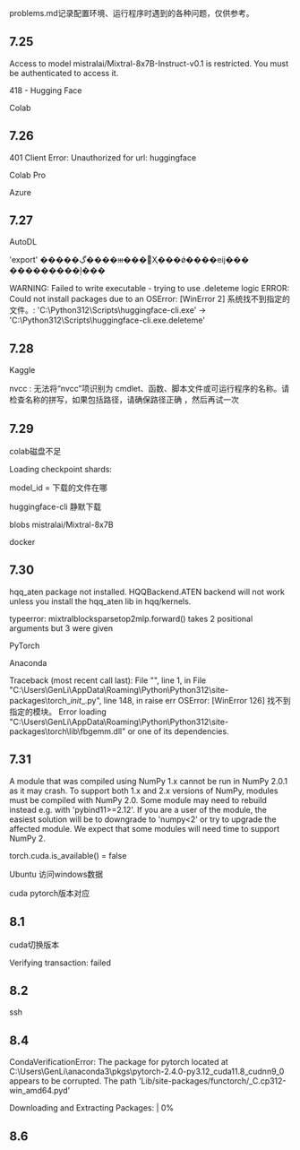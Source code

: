 problems.md记录配置环境、运行程序时遇到的各种问题，仅供参考。



## 7.25

Access to model mistralai/Mixtral-8x7B-Instruct-v0.1 is restricted. You must be authenticated to access it.

418 - Hugging Face

Colab

## 7.26

401 Client Error: Unauthorized for url: huggingface

Colab Pro

Azure

## 7.27

AutoDL

'export' �����ڲ����ⲿ���Ҳ���ǿ����еĳ��� ���������ļ���

WARNING: Failed to write executable - trying to use .deleteme logic ERROR: Could not install packages due to an OSError: [WinError 2] 系统找不到指定的文件。: 'C:\\Python312\\Scripts\\huggingface-cli.exe' -> 'C:\\Python312\\Scripts\\huggingface-cli.exe.deleteme'



## 7.28

Kaggle

nvcc : 无法将“nvcc”项识别为 cmdlet、函数、脚本文件或可运行程序的名称。请检查名称的拼写，如果包括路径，请确保路径正确 ，然后再试一次

## 7.29

colab磁盘不足

Loading checkpoint shards:

model_id = 下载的文件在哪

huggingface-cli 静默下载

blobs mistralai/Mixtral-8x7B

docker

## 7.30

hqq_aten package not installed. HQQBackend.ATEN backend will not work unless you install the hqq_aten lib in hqq/kernels.

typeerror: mixtralblocksparsetop2mlp.forward() takes 2 positional arguments but 3 were given

PyTorch

Anaconda

Traceback (most recent call last): File "<stdin>", line 1, in <module> File "C:\Users\GenLi\AppData\Roaming\Python\Python312\site-packages\torch\__init__.py", line 148, in <module> raise err OSError: [WinError 126] 找不到指定的模块。 Error loading "C:\Users\GenLi\AppData\Roaming\Python\Python312\site-packages\torch\lib\fbgemm.dll" or one of its dependencies.

## 7.31

A module that was compiled using NumPy 1.x cannot be run in NumPy 2.0.1 as it may crash. To support both 1.x and 2.x versions of NumPy, modules must be compiled with NumPy 2.0. Some module may need to rebuild instead e.g. with 'pybind11>=2.12'. If you are a user of the module, the easiest solution will be to downgrade to 'numpy<2' or try to upgrade the affected module. We expect that some modules will need time to support NumPy 2.

torch.cuda.is_available() = false

Ubuntu 访问windows数据

cuda pytorch版本对应

## 8.1

cuda切换版本

Verifying transaction: failed

## 8.2

ssh

## 8.4

CondaVerificationError: The package for pytorch located at C:\Users\GenLi\anaconda3\pkgs\pytorch-2.4.0-py3.12_cuda11.8_cudnn9_0 appears to be corrupted. The path 'Lib/site-packages/functorch/_C.cp312-win_amd64.pyd'

Downloading and Extracting Packages: | 0%

## 8.6















